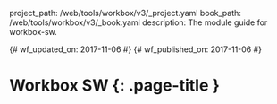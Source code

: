 project_path: /web/tools/workbox/v3/_project.yaml
book_path: /web/tools/workbox/v3/_book.yaml
description: The module guide for workbox-sw.

{# wf_updated_on: 2017-11-06 #}
{# wf_published_on: 2017-11-06 #}

# Workbox SW {: .page-title }
